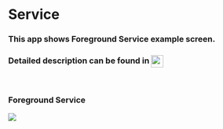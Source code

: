 # Service
<h3> This app shows Foreground Service example screen. </h3>
<h3> Detailed description can be found in  <a href="https://ordem.notion.site/Untitled-30e20702181d4fdfa5c4c276acb1ce47"> <img height="25" align=absmiddle src="https://img.shields.io/badge/Notion-%23000000.svg?style=for-the-badge&logo=notion&logoColor=white" alt="ordem-yoo" /></a>
</h3>

<br>
<h3> Foreground Service</h3>
<img src="https://s3.us-west-2.amazonaws.com/secure.notion-static.com/ecdca7dd-cba1-42d9-85c4-30830f27e151/ezgif-1-a7fa05c999.gif?X-Amz-Algorithm=AWS4-HMAC-SHA256&X-Amz-Content-Sha256=UNSIGNED-PAYLOAD&X-Amz-Credential=AKIAT73L2G45EIPT3X45%2F20220927%2Fus-west-2%2Fs3%2Faws4_request&X-Amz-Date=20220927T133841Z&X-Amz-Expires=86400&X-Amz-Signature=881b17e14d92c7a566746dd45473a8bb93f14e58762981b35d710dbf75bfc070&X-Amz-SignedHeaders=host&response-content-disposition=filename%20%3D%22ezgif-1-a7fa05c999.gif%22&x-id=GetObject"/>
